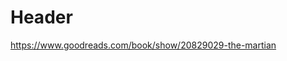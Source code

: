 <!-- TITLE: The Martian -->
<!-- SUBTITLE: A quick summary of The Martian -->

# Header

https://www.goodreads.com/book/show/20829029-the-martian